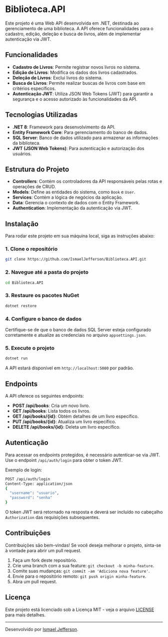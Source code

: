 
# Biblioteca.API

Este projeto é uma Web API desenvolvida em .NET, destinada ao gerenciamento de uma biblioteca. A API oferece funcionalidades para o cadastro, edição, deleção e busca de livros, além de implementar autenticação via JWT.

## Funcionalidades

- **Cadastro de Livros**: Permite registrar novos livros no sistema.
- **Edição de Livros**: Modifica os dados dos livros cadastrados.
- **Deleção de Livros**: Exclui livros do sistema.
- **Busca de Livros**: Permite realizar buscas de livros com base em critérios específicos.
- **Autenticação JWT**: Utiliza JSON Web Tokens (JWT) para garantir a segurança e o acesso autorizado às funcionalidades da API.

## Tecnologias Utilizadas

- **.NET 8**: Framework para desenvolvimento da API.
- **Entity Framework Core**: Para gerenciamento do banco de dados.
- **SQL Server**: Banco de dados utilizado para armazenar as informações da biblioteca.
- **JWT (JSON Web Tokens)**: Para autenticação e autorização dos usuários.

## Estrutura do Projeto

- **Controllers**: Contém os controladores da API responsáveis pelas rotas e operações de CRUD.
- **Models**: Define as entidades do sistema, como `Book` e `User`.
- **Services**: Contém a lógica de negócios da aplicação.
- **Data**: Gerencia o contexto de dados com o Entity Framework.
- **Authentication**: Implementação da autenticação via JWT.

## Instalação

Para rodar este projeto em sua máquina local, siga as instruções abaixo:

### 1. Clone o repositório

```bash
git clone https://github.com/IsmaelJefferson/Biblioteca.API.git
```

### 2. Navegue até a pasta do projeto

```bash
cd Biblioteca.API
```

### 3. Restaure os pacotes NuGet

```bash
dotnet restore
```

### 4. Configure o banco de dados

Certifique-se de que o banco de dados SQL Server esteja configurado corretamente e atualize as credenciais no arquivo `appsettings.json`.

### 5. Execute o projeto

```bash
dotnet run
```

A API estará disponível em `http://localhost:5000` por padrão.

## Endpoints

A API oferece os seguintes endpoints:

- **POST /api/books**: Cria um novo livro.
- **GET /api/books**: Lista todos os livros.
- **GET /api/books/{id}**: Obtém detalhes de um livro específico.
- **PUT /api/books/{id}**: Atualiza um livro específico.
- **DELETE /api/books/{id}**: Deleta um livro específico.

## Autenticação

Para acessar os endpoints protegidos, é necessário autenticar-se via JWT. Use o endpoint `/api/auth/login` para obter o token JWT.

Exemplo de login:

```bash
POST /api/auth/login
Content-Type: application/json
{
  "username": "usuario",
  "password": "senha"
}
```

O token JWT será retornado na resposta e deverá ser incluído no cabeçalho `Authorization` das requisições subsequentes.

## Contribuições

Contribuições são bem-vindas! Se você deseja melhorar o projeto, sinta-se à vontade para abrir um pull request.

1. Faça um fork deste repositório.
2. Crie uma branch com a sua feature: `git checkout -b minha-feature`.
3. Comite suas mudanças: `git commit -am 'Adiciona nova feature'`.
4. Envie para o repositório remoto: `git push origin minha-feature`.
5. Abra um pull request.

## Licença

Este projeto está licenciado sob a Licença MIT - veja o arquivo [LICENSE](LICENSE) para mais detalhes.

---

Desenvolvido por [Ismael Jefferson](https://github.com/IsmaelJefferson).

